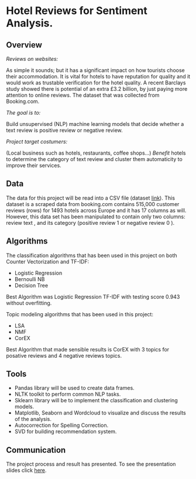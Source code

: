 # Hotel Reviews for Sentiment Analysis.
## Overview
*Reviews on websites:*

As simple it sounds; but it has a significant impact on how tourists choose their accommodation. It is vital for hotels to have reputation for quality and it would work as trustable verification for the hotel quality. A recent Barclays study showed there is potential of an extra £3.2 billion, by just paying more attention to online reviews. The dataset that was collected from Booking.com. 

*The goal is to:*

Build unsupervised (NLP) machine learning models that decide whether a text review is positive review or negative review. 

*Project target costumers:*

(Local business such as hotels, restaurants, coffee shops…)
*Benefit* hotels to determine the category of text review and cluster them automaticity to improve their services.

## Data
The data for this project will be read into a CSV file (dataset  [link](https://www.kaggle.com/jiashenliu/515k-hotel-reviews-data-in-europe/discussion)). 
This dataset is a scraped data from booking.com contains 515,000 customer reviews (rows)  for 1493 hotels across Europe and it has 17 columns as will. However, 
this data set has been manipulated to contain only two columns: review text , and its category (positive review 1 or negative review 0 ).

## Algorithms
The classification algorithms that has been used in this project on both Counter Vectorization and TF-IDF:
- Logistic Regression
- Bernoulli NB
- Decision Tree

Best Algorithm was Logistic Regression TF-IDF with testing score 0.943 without overfitting.


Topic modeling algorithms that has been used in this project:
- LSA
- NMF
- CorEX

Best Algorithm that made sensible results is CorEX with 3 topics for posative reviews and 4 negative reviews topics.


## Tools
- Pandas library will be used to create data frames.
- NLTK toolkit to perform common NLP tasks.
- Sklearn library will be to implement the classification and clustering models.
- Matplotlib, Seaborn and Wordcloud to visualize and discuss the results of the analysis.
- Autocorrection for Spelling Correction.
- SVD for building recommendation system.


## Communication
The project process and result has presented. To see the presentation slides click [here](https://github.com/yaqeen11/Hotel-Reviews-NLP-Project/blob/main/presentation/Presentation%20(1).pdf%20hotel.pdf).
